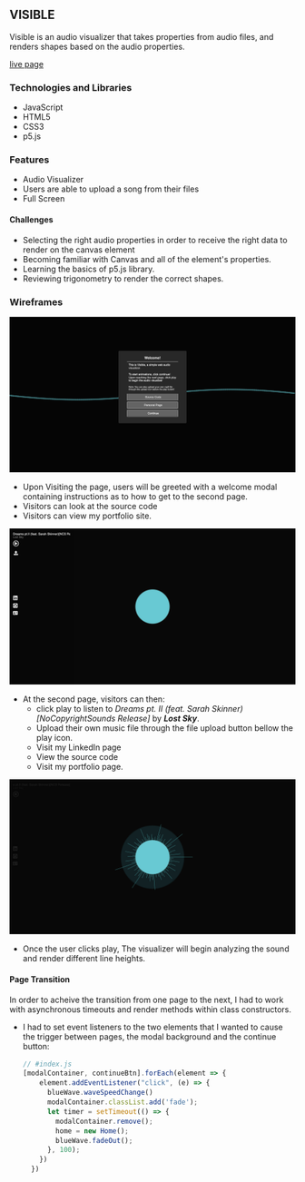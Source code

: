 ## VISIBLE ##

Visible is an audio visualizer that takes properties from audio files, and renders shapes based on the audio properties.

[live page](https://pavelaparcana.com/visible/)

### Technologies and Libraries ###
- JavaScript
- HTML5
- CSS3
- p5.js

### Features ###
- Audio Visualizer
- Users are able to upload a song from their files
- Full Screen

#### Challenges ####
- Selecting the right audio properties in order to receive the right data to render on the canvas element
- Becoming familiar with Canvas and all of the element's properties.
- Learning the basics of p5.js library.
- Reviewing trigonometry to render the correct shapes.

### Wireframes ###
![Welcome-Screen](https://github.com/aparcanapavel/visible/blob/master/assets/welcome.png?raw=true)
- Upon Visiting the page, users will be greeted with a welcome modal containing instructions as to how to get to the second page.
- Visitors can look at the source code
- Visitors can view my portfolio site.

![Visualizer-Screen](https://github.com/aparcanapavel/visible/blob/master/assets/visualizer.png?raw=true)
- At the second page, visitors can then:
  * click play to listen to *Dreams pt. II (feat. Sarah Skinner)[NoCopyrightSounds Release]* by ***Lost Sky***.
  * Upload their own music file through the file upload button bellow the play icon.
  * Visit my LinkedIn page
  * View the source code
  * Visit my portfolio page.

![Visualizer-Screen-2](https://github.com/aparcanapavel/visible/blob/master/assets/visualizer2.png?raw=true)
* Once the user clicks play, The visualizer will begin analyzing the sound and render different line heights.


#### Page Transition ####
In order to acheive the transition from one page to the next, I had to work with asynchronous timeouts and render methods within class constructors. 

- I had to set event listeners to the two elements that I wanted to cause the trigger between pages, the modal background and the continue button:
  ```js
  // #index.js
  [modalContainer, continueBtn].forEach(element => {
      element.addEventListener("click", (e) => {
        blueWave.waveSpeedChange()
        modalContainer.classList.add('fade');
        let timer = setTimeout(() => {
          modalContainer.remove();
          home = new Home();
          blueWave.fadeOut();
        }, 100);
      })
    })
  ```